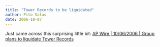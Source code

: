 ```yaml
---
title: "Tower Records to be liquidated"
author: Pito Salas
date: 2006-10-07
---
```




Just came across this surprising little bit: [AP Wire | 10/06/2006 | Group plans to liquidate Tower Records](<http://www.sanluisobispo.com/mld/sanluisobispo/news/15697803.htm> "AP Wire | 10/06/2006 | Group plans to liquidate Tower Records")



